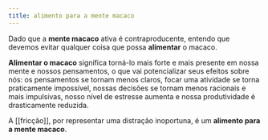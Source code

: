 ```yaml
---
title: alimento para a mente macaco
---
```


Dado que a **mente macaco** ativa é contraproducente, entendo que devemos evitar qualquer coisa que possa **alimentar** o macaco.

**Alimentar o macaco** significa torná-lo mais forte e mais presente em nossa mente e nossos pensamentos, o que vai potencializar seus efeitos sobre nós: os pensamentos se tornam menos claros, focar uma atividade se torna praticamente impossível, nossas decisões se tornam menos racionais e mais impulsivas, nosso nível de estresse aumenta e nossa produtividade é drasticamente reduzida.

A [[fricção]], por representar uma distração inoportuna, é um **alimento para a mente macaco**.